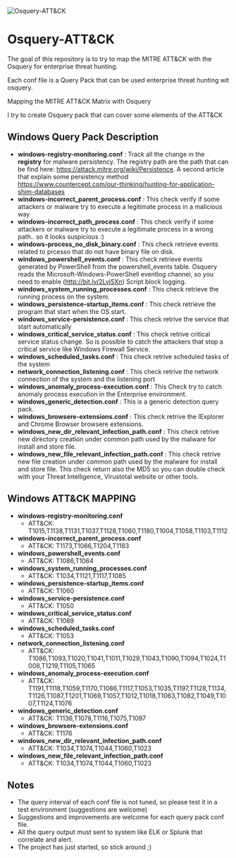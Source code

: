 ![Osquery-ATT&CK](https://github.com/teoseller/osquery-attck/blob/master/docs/osquery_attck.JPG)

# Osquery-ATT&CK

The goal of this repository is to try to map the MITRE ATT&CK with the Osquery for enterprise threat hunting.

Each conf file is a Query Pack that can be used enterprise threat hunting wit osquery. 

Mapping the MITRE ATT&CK Matrix with Osquery


I try to create Osquery pack that can cover some elements of the ATT&CK
## Windows Query Pack Description

- **windows-registry-monitoring.conf** : Track all the change in the **registry** for malware persistency. The registry path are the path that can be find here:
    https://attack.mitre.org/wiki/Persistence. A second article that explain some persistency method https://www.countercept.com/our-thinking/hunting-for-application-shim-databases
- **windows-incorrect_parent_process.conf** : This check verify if some attackers or malware try to execute a legitimate process in a malicious way
- **windows-incorrect_path_process.conf** : This check verify if some attackers or malware try to execute a legitimate process in a wrong path.. so it looks suspicious :)
- **windows-process_no_disk_binary.conf** : This check retrieve events related to prcesso that do not have binary file on disk.
- **windows_powershell_events.conf** : This check retrieve events generated by PowerShell from the powershell_events table. Osquery reads the Microsoft-Windows-PowerShell eventlog channel, so you need to enable (http://bit.ly/2LvjSXn) Script block logging. 
- **windows_system_running_processes.conf** : This check retrieve the running process on the system.
- **windows_persistence-startup_items.conf** : This check retrieve the program that start when the OS start.
- **windows_service-persistence.conf** : This check retrive the service that start automatically
- **windows_critical_service_status.conf** : This check retrive critical service status change. So is possible to catch the attackers that stop a critical service like Windows Firewall Service. 
- **windows_scheduled_tasks.conf** : This check retrive scheduled tasks of the system
- **network_connection_listening.conf** : This check retrive the network connection of the system and the listening port
- **windows_anomaly_process-execution.conf** : This Check try to catch anomaly process execution in the Enterprise environment.
- **windows_generic_detection.conf** : This is a generic detection query pack.
- **windows_browsere-extensions.conf** : This check retrive the IExplorer and Chrome Browser browsere extensions.
- **windows_new_dir_relevant_infection_path.conf** : This check retrive new directory creation under common path used by the malware for install and store file. 
- **windows_new_file_relevant_infection_path.conf** : This check retrive new file creation under common path used by the malware for install and store file. This check return also the MD5 so you can double check with your Threat Intelligence, Virustotal website or other tools. 

## Windows ATT&CK MAPPING
- **windows-registry-monitoring.conf**
    - ATT&CK: T1015,T1138,T1131,T1037,T1128,T1060,T1180,T1004,T1058,T1103,T1112
- **windows-incorrect_parent_process.conf**
    - ATT&CK: T1173,T1086,T1204,T1183
- **windows_powershell_events.conf**
    - ATT&CK: T1086,T1064
- **windows_system_running_processes.conf**   
    - ATT&CK: T1034,T1121,T1117,T1085
- **windows_persistence-startup_items.conf**
    - ATT&CK: T1060
- **windows_service-persistence.conf**
    - ATT&CK: T1050
- **windows_critical_service_status.conf**
    - ATT&CK: T1089
- **windows_scheduled_tasks.conf**
    - ATT&CK: T1053
- **network_connection_listening.conf**
    - ATT&CK: T1086,T1093,T1020,T1041,T1011,T1029,T1043,T1090,T1094,T1024,T1008,T1219,T1105,T1065
- **windows_anomaly_process-execution.conf**
    - ATT&CK: T1191,T1118,T1059,T1170,T1086,T1117,T1053,T1035,T1197,T1128,T1134,T1126,T1087,T1201,T1069,T1057,T1012,T1018,T1063,T1082,T1049,T1007,T1124,T1076
- **windows_generic_detection.conf**
    - ATT&CK: T1136,T1078,T1116,T1075,T1097
- **windows_browsere-extensions.conf**
    - ATT&CK: T1176
- **windows_new_dir_relevant_infection_path.conf**
    - ATT&CK: T1034,T1074,T1044,T1060,T1023
- **windows_new_file_relevant_infection_path.conf**
    - ATT&CK: T1034,T1074,T1044,T1060,T1023

## Notes

* The query interval of each conf file is not tuned, so please test it in a test environment (suggestions are welcome)
* Suggestions and improvements are welcome for each query pack conf file.
* All the query output must sent to system like ELK or Splunk that correlate and alert.
* The project has just started, so stick around ;)
